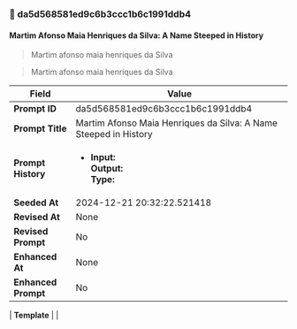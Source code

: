 

### 📜 da5d568581ed9c6b3ccc1b6c1991ddb4

#### Martim Afonso Maia Henriques da Silva: A Name Steeped in History

> Martim afonso maia henriques da Silva 

> Martim afonso maia henriques da Silva 

| Field          | Value                                                                                                                                                                      |
|----------------|----------------------------------------------------------------------------------------------------------------------------------------------------------------------------|
| **Prompt ID**  | da5d568581ed9c6b3ccc1b6c1991ddb4                                                                                                                                                            |
| **Prompt Title**  | Martim Afonso Maia Henriques da Silva: A Name Steeped in History                                                                                                                                                            |
| **Prompt History** | <ul><li>**Input:**  <br> **Output:**  <br> **Type:** </li></ul> |
| **Seeded At** | 2024-12-21 20:32:22.521418                                                                                                                                                   |
| **Revised At** | None                                                                                                                                                   |
| **Revised Prompt** | No                                                                                                                                                                      |
| **Enhanced At** | None                                                                                                                                                  |
| **Enhanced Prompt** | No                                                                                                                                                                    |

| **Template**   |                                                                                                                                            |



